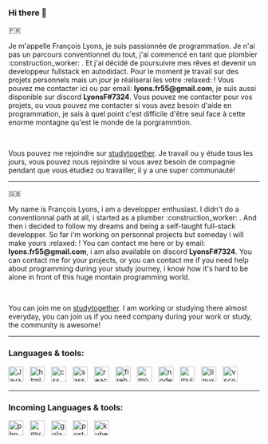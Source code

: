 ### Hi there 👋

:fr:

<p>Je m'appelle François Lyons, je suis passionnée de programmation. Je n'ai pas un parcours conventionnel du tout, j'ai commencé en tant que plombier :construction_worker: . Et j'ai décidé de poursuivre mes rêves et devenir un developpeur fullstack en autodidact. Pour le moment je travail sur des projets personnels mais un jour je réaliserai les votre :relaxed: ! Vous pouvez me contacter ici ou par email: <strong>lyons.fr55@gmail.com</strong>, je suis aussi disponible sur discord <strong>LyonsF#7324</strong>. Vous pouvez me contacter pour vos projets, ou vous pouvez me contacter si vous avez besoin d'aide en programmation, je sais à quel point c'est difficile d'être seul face à cette enorme montagne qu'est le monde de la porgrammtion.</p>
<br />

Vous pouvez me rejoindre sur [studytogether](https://app.studytogether.com/study-stats). Je travail ou y étude tous les jours, vous pouvez nous rejoindre si vous avez besoin de compagnie pendant que vous étudiez ou travailler, il y a une super communauté!

---

:gb:

<p>My name is François Lyons, i am a developper enthusiast. I didn't do a conventionnal path at all, i started as a plumber :construction_worker: . And then i decided to follow my dreams and being a self-taught full-stack developper. So far i'm working on personnal projects but someday i will make yours :relaxed: ! You can contact me here or by email: <strong>lyons.fr55@gmail.com</strong>, i am also available on discord <strong>LyonsF#7324</strong>. You can contact me for your projects, or you can contact me if you need help about programming during your study journey, i know how it's hard to be alone in front of this huge montain programming world.</p>
<br />

You can join me on [studytogether](https://app.studytogether.com/study-stats). I am working or studying there almost everyday, you can join us if you need company during your work or study, the community is awesome!

---

### Languages & tools:

<img align="left" alt="Javascript" width="30px" style="padding-right: 10px;" src="https://cdn.jsdelivr.net/gh/devicons/devicon/icons/javascript/javascript-original.svg" />
<img align="left" alt="html" width="30px" style="padding-right: 10px;" src="https://cdn.jsdelivr.net/gh/devicons/devicon/icons/html5/html5-original.svg" />
<img align="left" alt="css" width="30px" style="padding-right: 10px;" src="https://cdn.jsdelivr.net/gh/devicons/devicon/icons/css3/css3-original.svg" />
<img align="left" alt="sass" width="30px" style="padding-right: 10px;" src="https://cdn.jsdelivr.net/gh/devicons/devicon/icons/sass/sass-original.svg" />
<img align="left" alt="react" width="30px" style="padding-right: 10px;" src="https://cdn.jsdelivr.net/gh/devicons/devicon/icons/react/react-original-wordmark.svg" />
<img align="left" alt="firebase" width="30px" style="padding-right: 10px;" src="https://cdn.jsdelivr.net/gh/devicons/devicon/icons/firebase/firebase-plain.svg" />
<img align="left" alt="mongodb" width="30px" style="padding-right: 10px;" src="https://cdn.jsdelivr.net/gh/devicons/devicon/icons/mongodb/mongodb-plain-wordmark.svg" />
<img align="left" alt="nodejs" width="30px" style="padding-right: 10px;" src="https://cdn.jsdelivr.net/gh/devicons/devicon/icons/nodejs/nodejs-original-wordmark.svg" />
<img align="left" alt="mui" width="30px" style="padding-right: 10px;" src="https://cdn.jsdelivr.net/gh/devicons/devicon/icons/materialui/materialui-original.svg" />
<img align="left" alt="linux" width="30px" style="padding-right: 10px;" src="https://cdn.jsdelivr.net/gh/devicons/devicon/icons/linux/linux-original.svg" />
<img align="left" alt="vscode" width="30px" style="padding-right: 10px;" src="https://cdn.jsdelivr.net/gh/devicons/devicon/icons/vscode/vscode-original.svg" />

<br />
<br />

---

### Incoming Languages & tools:

<img align="left" alt="php" width="30px" style="padding-right: 10px;" src="https://cdn.jsdelivr.net/gh/devicons/devicon/icons/php/php-original.svg" />
<img align="left" alt="mysql" width="30px" style="padding-right: 10px;" src="https://cdn.jsdelivr.net/gh/devicons/devicon/icons/mysql/mysql-original-wordmark.svg" />
<img align="left" alt="golang" width="30px" style="padding-right: 10px;" src="https://cdn.jsdelivr.net/gh/devicons/devicon/icons/go/go-original.svg" />
<img align="left" alt="postgres" width="30px" style="padding-right: 10px;" src="https://cdn.jsdelivr.net/gh/devicons/devicon/icons/postgresql/postgresql-original-wordmark.svg" />
<img align="left" alt="kubernetes" width="30px" style="padding-right: 10px;" src="https://cdn.jsdelivr.net/gh/devicons/devicon/icons/kubernetes/kubernetes-plain-wordmark.svg" />
